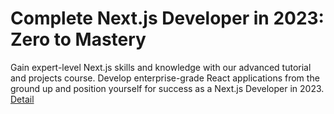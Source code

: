 # Complete Next.js Developer in 2023: Zero to Mastery
Gain expert-level Next.js skills and knowledge with our advanced tutorial and projects course. Develop enterprise-grade React applications from the ground up and position yourself for success as a Next.js Developer in 2023.
[Detail](https://eduitfree.com/courses/complete-next-js-developer-in-2023-zero-to-mastery)
